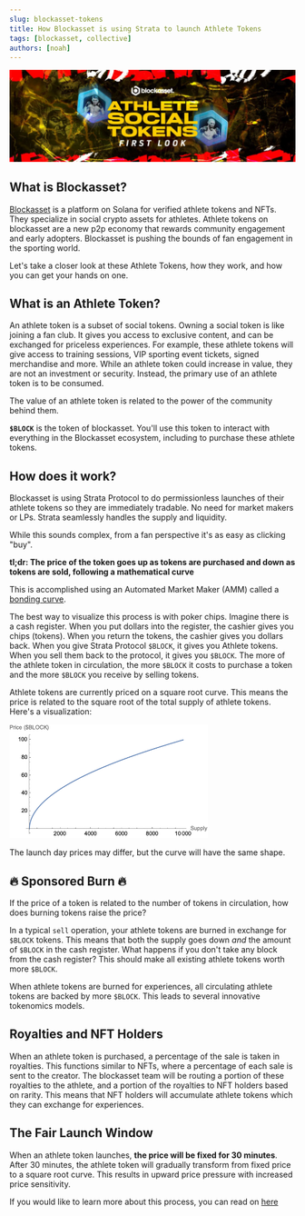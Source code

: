 ```yaml
---
slug: blockasset-tokens
title: How Blockasset is using Strata to launch Athlete Tokens
tags: [blockasset, collective]
authors: [noah]
---
```

![Blockasset](./banner.jpg)

## What is Blockasset?

[Blockasset](https://blockasset.co/) is a platform on Solana for verified athlete tokens and NFTs.
They specialize in social crypto assets for athletes. Athlete tokens on blockasset are a new p2p economy that rewards community engagement and early adopters. Blockasset is pushing the bounds of fan engagement in the sporting world.

Let's take a closer look at these Athlete Tokens, how they work, and how you can get your hands on one.

## What is an Athlete Token?

An athlete token is a subset of social tokens. Owning a social token is like joining a fan club. 
It gives you access to exclusive content, and can be exchanged for priceless experiences. For example, these athlete tokens will give access to training sessions, VIP sporting event tickets, signed merchandise and more.  While an athlete token could increase in value, they are not an investment or security.  Instead, the primary use of an athlete token is to be consumed.   

The value of an athlete token is related to the power of the community behind them.

**`$BLOCK`** is the token of blockasset. You'll use this token to interact with everything in the Blockasset ecosystem, including to purchase these athlete tokens.

## How does it work?

Blockasset is using Strata Protocol to do permissionless launches of their athlete tokens so they are immediately tradable. No need for market makers or LPs. Strata seamlessly handles the supply and liquidity.

While this sounds complex, from a fan perspective it's as easy as clicking "buy".

**tl;dr: The price of the token goes up as tokens are purchased and down as tokens are sold, following a mathematical curve**

This is accomplished using an Automated Market Maker (AMM) called a [bonding curve](https://docs.strataprotocol.com/learn/bonding_curves). 

The best way to visualize this process is with poker chips. Imagine there is a cash register. When you put dollars into the register, the cashier gives you chips (tokens). When you return the tokens, the cashier gives you dollars back. When you give Strata Protocol `$BLOCK`, it gives you Athlete tokens. When you sell them back to the protocol, it gives you `$BLOCK`. The more of the athlete token in circulation, the more `$BLOCK` it costs to purchase a token and the more `$BLOCK` you receive by selling tokens.

Athlete tokens are currently priced on a square root curve. This means the price is related to the square root of the total supply of athlete tokens. Here's a visualization:

![Square Root Plot](./sqrt-plot-sm.png)

The launch day prices may differ, but the curve will have the same shape.

## 🔥 Sponsored Burn 🔥

If the price of a token is related to the number of tokens in circulation, how does burning tokens raise the price?

In a typical `sell` operation, your athlete tokens are burned in exchange for `$BLOCK` tokens. This means that both the supply goes down *and* the amount of `$BLOCK` in the cash register. What happens if you don't take any block from the cash register? This should make all existing athlete tokens worth more `$BLOCK`.

When athlete tokens are burned for experiences, all circulating athlete tokens are backed by more `$BLOCK`. This leads to several innovative tokenomics models.

## Royalties and NFT Holders

When an athlete token is purchased, a percentage of the sale is taken in royalties. This functions similar to NFTs, where a percentage of each sale is sent to the creator. The blockasset team will be routing a portion of these royalties to the athlete, and a portion of the royalties to NFT holders based on rarity. This means that NFT holders
will accumulate athlete tokens which they can exchange for experiences.

## The Fair Launch Window

When an athlete token launches, **the price will be fixed for 30 minutes**. After 30 minutes, the athlete token will gradually transform from fixed price to a square root curve. This results in upward price pressure with increased price sensitivity.

If you would like to learn more about this process, you can read on [here](https://docs.strataprotocol.com/learn/fair_launch)


